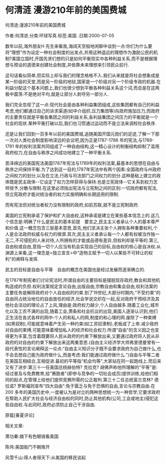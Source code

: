 # 何清涟  漫游210年前的美国费城    
    
何清涟:漫游210年前的美国费城    
作者:何清涟.分类:环球写真.标签:美国 .日期:2000-07-05    
数年以前,海外朋友H 先生来看我,海阔天空般地闲聊中谈到一点:你们为什么要将“理想"作为设定一种社会制度的出发点,并用这种遥远的理想作为激励公民的机制?美国立国时,开国先贤们想的只是如何平衡现实中各种利益关系,而不是根据理想与预设的道德来创建社会制度,并依靠未来理想来引领民众前行.    
这句话看似简单,但实际上却与我们的理念格格不入.我们从来就是将社会想象成是某一阶级的天堂,而是另一阶级的地狱,国家是一个阶级对另一个阶级专政的机器.在利益分配这个基本问题上,我们也很少想到平衡各种利益关系这个词,而总是在这两极中震荡:不是绝对平均,就是让部分人剥夺另一部分人.    
我们完全忽视了这一点:现代社会是由各种利益集团组成,这些集团都有自己的利益考虑,他们都通过自己的诉求渠道(如中介组织,压力集团等)向政府施加压力,而政府的主要责任就是平衡各集团之间的利益关系,各利益集团之间压力的平衡就是一个社会的现状.某种平衡打破以后,我们也习惯通过运动而不是立法来调校社会秩序.    
还是让我们回到一百多年以前的美国费城,追随美国开国元勋们的足迹,了解一下那一次对人类社会制度影响深远的会议吧,因为正是1787-1788 年的宪法,与1789-1791 年的权利法案共同组成了一种自由结构,这一精心设计的制衡结构抑制了滥用政府权力,在自由与秩序之间成功地建立了一种平衡关系.    
恩泽绵远的美国宪法美国1787年宪法与1789年的权利法案,最基本的思想在自由与秩序之间保持平衡.为了达到这一目的,1787年宪法中有两个因素:全国政府与州政府之间权力的划分,以及在立法,行政与司法部门之间权力的划分.这种基础上建立的政体既是民主政体--它设定了权力怎样获得与保持.也是立宪政体--它关系到权力怎样授予,分散与限制.在这里必须指出宪法与立宪制之间的区别:一切政府都有宪法,但立宪政府才能对统治者的权力实施明确和长期适用的限制.    
而有宪法但对统治者权力没有限制的政府,如前苏联,就不是立宪制政府.    
美国的立宪制承诺了保护和扩大自由权,这种承诺是建立在某些基本信念上的.这几个信念是:明确了什么是民主的基本前提　要言之,民主主义者承认个人的基本尊严和价值.这一概念包含三层基本意思,首先,他们坚决主张个人拥有各种重要权利,个人是合法政府权威与权力的根源.其次,民主主义者承认每一个人都有权被当作独一无二,不可侵犯的人来对待,人所拥有的才能或品德有差异,但权利却是平等的.第三,自由权或自由,意指一切个人应当有机会实现自己的目标,自由权的核心是自决权.从渊源上来看,这一理念是<独立宣言>中“造物主赋予一切人以某些不可转让的权利"的阐释与发挥.    
民主的目标是自由与平等　自由的概念在美国也是经过发展而逐渐确立的.    
在1787年制宪者们讨论宪法时,所谓自由的主要目标是摆脱现存政府,教会和其他机构造成的负担.权利法案规定言论自由,出版自由,宗教自由和集会自由,权利法案的主要任务是解除政府对个人自由权的约束.到了19世纪,大部分时期内,“不受约束"的自由同占统治地位的自由放任的经济,社会学说交织在一起,反对政府干预经济及其他社会活动的理论占了上风,理由是:政府权力越少,个人自由越多.随着工业化,城市化以及工农不满的出现,随着工会,萧条和社会抗议的出现,美国人逐渐认识到,他们正生活在各式各样的网中:个人的和私人的网,制度的和心理的网.废除了一种束缚(如黑奴制),可能就意味着产生另一种约束(如工资奴隶制),老板成了上帝.减少政府对自由的束缚,可能意味着增加私人的经济和社会权力.所谓“自由"的含义因之也变得更为丰富,包含着既要将人民从政府的约束下解放出来,又要通过政府将人民从非政府的对自由的约束下解放出来这两重意思.(自由主义经济学大师弗里德曼曾有一段代表性的言论阐释这一论点:“自由主义知识分子既不会要求政府为自己做什么,也不会去想自己能为政府做什么,而是考虑:我们能通过政府做什么.")自由与平等二者在美国互相结合,互相促进.最初的平等指“机会均等",大家站在同一起跑线上.而后来又有了进步:第三十一任美国总统赫伯特? 克拉克? 胡佛声称他所理解的“平等"是:经过普及与免费教育,给“赛跑者"(即参与竞争的一切社会成员)提供训练,给他们相同的起点,在管理上给他们提供竞赛所需的公正裁判.第三十二任总统富兰克林? 德拉诺? 罗斯福则宣布“四大自由":免于匮乏与免于恐惧的自由,言论与宗教自由.在200 多年的美国历史中,一度被认为是对立的两种思想统一为一种哲学,它要求政府在帮助人民扩大社会与经济自由权的同时,防止其他机构(公司,工会或地主)侵犯这些自由权.与此同时,政府必须防止自己干涉自由.    
原载[春夏评论]    
    
相关文章:    
萧功秦:摘下有色眼镜看美国    
陈伟:美国衙门不朝南开    
风雪千山:得人者得天下:从美国的移民谈起